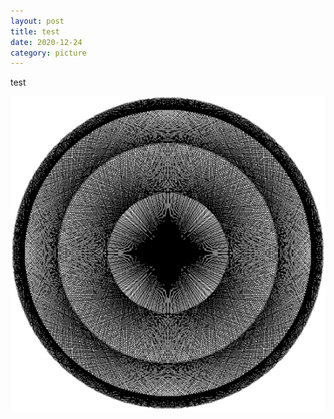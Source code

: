 ```yaml
---
layout: post
title: test
date: 2020-12-24
category: picture
---
```


test

![image test2](./media/picture/test/test.png)